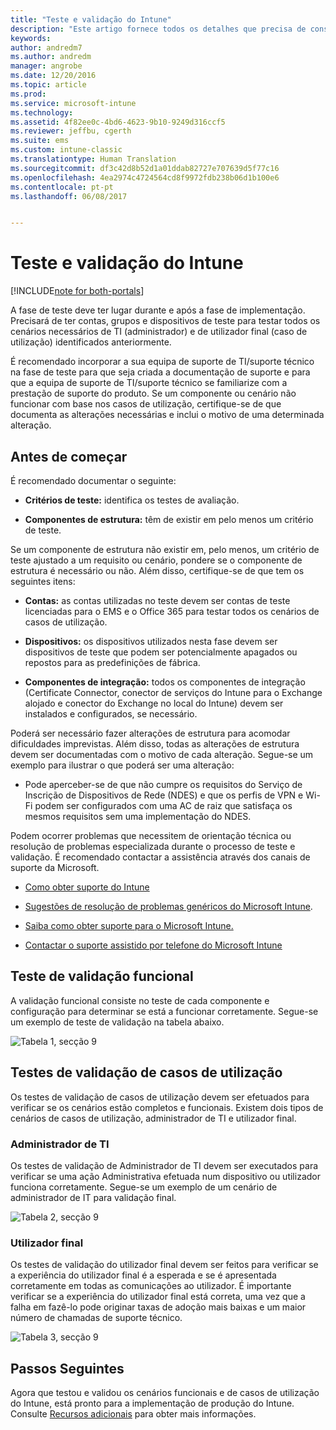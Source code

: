 ```yaml
---
title: "Teste e validação do Intune"
description: "Este artigo fornece todos os detalhes que precisa de considerar quando testar e validar a solução do Intune apenas na cloud no seu ambiente."
keywords: 
author: andredm7
ms.author: andredm
manager: angrobe
ms.date: 12/20/2016
ms.topic: article
ms.prod: 
ms.service: microsoft-intune
ms.technology: 
ms.assetid: 4f82ee0c-4bd6-4623-9b10-9249d316ccf5
ms.reviewer: jeffbu, cgerth
ms.suite: ems
ms.custom: intune-classic
ms.translationtype: Human Translation
ms.sourcegitcommit: df3c42d8b52d1a01ddab82727e707639d5f77c16
ms.openlocfilehash: 4ea2974c4724564cd8f9972fdb238b06d1b100e6
ms.contentlocale: pt-pt
ms.lasthandoff: 06/08/2017


---
```


# <a name="intune-testing-and-validation"></a>Teste e validação do Intune

[!INCLUDE[note for both-portals](./includes/note-for-both-portals.md)]

A fase de teste deve ter lugar durante e após a fase de implementação. Precisará de ter contas, grupos e dispositivos de teste para testar todos os cenários necessários de TI (administrador) e de utilizador final (caso de utilização) identificados anteriormente.

É recomendado incorporar a sua equipa de suporte de TI/suporte técnico na fase de teste para que seja criada a documentação de suporte e para que a equipa de suporte de TI/suporte técnico se familiarize com a prestação de suporte do produto. Se um componente ou cenário não funcionar com base nos casos de utilização, certifique-se de que documenta as alterações necessárias e inclui o motivo de uma determinada alteração.

## <a name="before-you-begin"></a>Antes de começar

É recomendado documentar o seguinte:

-   **Critérios de teste:** identifica os testes de avaliação.

-   **Componentes de estrutura:** têm de existir em pelo menos um critério de teste.

Se um componente de estrutura não existir em, pelo menos, um critério de teste ajustado a um requisito ou cenário, pondere se o componente de estrutura é necessário ou não. Além disso, certifique-se de que tem os seguintes itens:

-   **Contas:** as contas utilizadas no teste devem ser contas de teste licenciadas para o EMS e o Office 365 para testar todos os cenários de casos de utilização.

-   **Dispositivos:** os dispositivos utilizados nesta fase devem ser dispositivos de teste que podem ser potencialmente apagados ou repostos para as predefinições de fábrica.

-   **Componentes de integração:** todos os componentes de integração (Certificate Connector, conector de serviços do Intune para o Exchange alojado e conector do Exchange no local do Intune) devem ser instalados e configurados, se necessário.

Poderá ser necessário fazer alterações de estrutura para acomodar dificuldades imprevistas. Além disso, todas as alterações de estrutura devem ser documentadas com o motivo de cada alteração. Segue-se um exemplo para ilustrar o que poderá ser uma alteração:

-   Pode aperceber-se de que não cumpre os requisitos do Serviço de Inscrição de Dispositivos de Rede (NDES) e que os perfis de VPN e Wi-Fi podem ser configurados com uma AC de raiz que satisfaça os mesmos requisitos sem uma implementação do NDES.

Podem ocorrer problemas que necessitem de orientação técnica ou resolução de problemas especializada durante o processo de teste e validação. É recomendado contactar a assistência através dos canais de suporte da Microsoft.

-   [Como obter suporte do Intune](/intune-classic/troubleshoot/how-to-get-support-for-microsoft-intune)

-   [Sugestões de resolução de problemas genéricos do Microsoft Intune](/intune-classic/troubleshoot/general-troubleshooting-tips-for-microsoft-intune).

-   [Saiba como obter suporte para o Microsoft Intune.](/intune-classic/troubleshoot/how-to-get-support-for-microsoft-intune)

-   [Contactar o suporte assistido por telefone do Microsoft Intune](/intune-classic/troubleshoot/contact-assisted-phone-support-for-microsoft-intune)

## <a name="functional-validation-testing"></a>Teste de validação funcional

A validação funcional consiste no teste de cada componente e configuração para determinar se está a funcionar corretamente. Segue-se um exemplo de teste de validação na tabela abaixo.

![Tabela 1, secção 9](./media/section-9-image-1-table.PNG)

## <a name="use-case-validation-testing"></a>Testes de validação de casos de utilização

Os testes de validação de casos de utilização devem ser efetuados para verificar se os cenários estão completos e funcionais. Existem dois tipos de cenários de casos de utilização, administrador de TI e utilizador final.

### <a name="it-admin"></a>Administrador de TI

Os testes de validação de Administrador de TI devem ser executados para verificar se uma ação Administrativa efetuada num dispositivo ou utilizador funciona corretamente. Segue-se um exemplo de um cenário de administrador de IT para validação final.

![Tabela 2, secção 9](./media/section-9-image-2-table.PNG)

### <a name="end-user"></a>Utilizador final

Os testes de validação do utilizador final devem ser feitos para verificar se a experiência do utilizador final é a esperada e se é apresentada corretamente em todas as comunicações ao utilizador. É importante verificar se a experiência do utilizador final está correta, uma vez que a falha em fazê-lo pode originar taxas de adoção mais baixas e um maior número de chamadas de suporte técnico.

![Tabela 3, secção 9](./media/section-9-image-3-table.PNG)

## <a name="next-steps"></a>Passos Seguintes

Agora que testou e validou os cenários funcionais e de casos de utilização do Intune, está pronto para a implementação de produção do Intune. Consulte [Recursos adicionais](planning-guide-resources.md) para obter mais informações.

